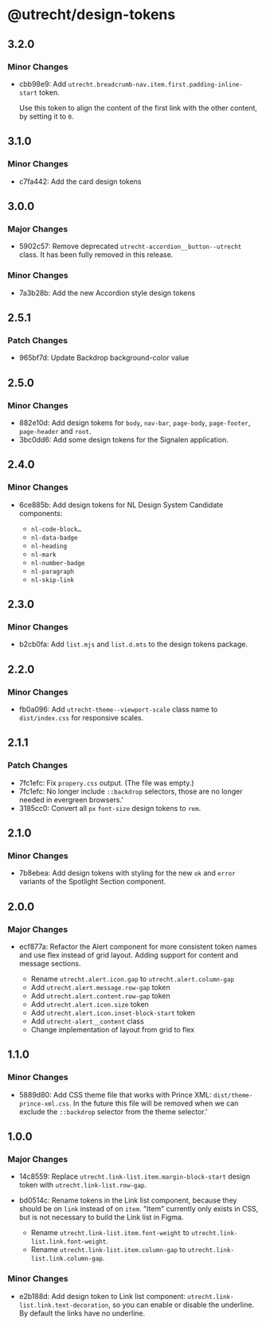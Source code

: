 # @utrecht/design-tokens

## 3.2.0

### Minor Changes

- cbb98e9: Add `utrecht.breadcrumb-nav.item.first.padding-inline-start` token.

  Use this token to align the content of the first link with the other content, by setting it to `0`.

## 3.1.0

### Minor Changes

- c7fa442: Add the card design tokens

## 3.0.0

### Major Changes

- 5902c57: Remove deprecated `utrecht-accordion__button--utrecht` class. It has been fully removed in this release.

### Minor Changes

- 7a3b28b: Add the new Accordion style design tokens

## 2.5.1

### Patch Changes

- 965bf7d: Update Backdrop background-color value

## 2.5.0

### Minor Changes

- 882e10d: Add design tokens for `body`, `nav-bar`, `page-body`, `page-footer`, `page-header` and `root`.
- 3bc0dd6: Add some design tokens for the Signalen application.

## 2.4.0

### Minor Changes

- 6ce885b: Add design tokens for NL Design System Candidate components:

  - `nl-code-block…`
  - `nl-data-badge`
  - `nl-heading`
  - `nl-mark`
  - `nl-number-badge`
  - `nl-paragraph`
  - `nl-skip-link`

## 2.3.0

### Minor Changes

- b2cb0fa: Add `list.mjs` and `list.d.mts` to the design tokens package.

## 2.2.0

### Minor Changes

- fb0a096: Add `utrecht-theme--viewport-scale` class name to `dist/index.css` for responsive scales.

## 2.1.1

### Patch Changes

- 7fc1efc: Fix `propery.css` output. (The file was empty.)
- 7fc1efc: No longer include `::backdrop` selectors, those are no longer needed in evergreen browsers.'
- 3185cc0: Convert all `px` `font-size` design tokens to `rem`.

## 2.1.0

### Minor Changes

- 7b8ebea: Add design tokens with styling for the new `ok` and `error` variants of the Spotlight Section component.

## 2.0.0

### Major Changes

- ecf877a: Refactor the Alert component for more consistent token names and use flex instead of grid layout. Adding support for content and message sections.

  - Rename `utrecht.alert.icon.gap` to `utrecht.alert.column-gap`
  - Add `utrecht.alert.message.row-gap` token
  - Add `utrecht.alert.content.row-gap` token
  - Add `utrecht.alert.icon.size` token
  - Add `utrecht.alert.icon.inset-block-start` token
  - Add `utrecht-alert__content` class
  - Change implementation of layout from grid to flex

## 1.1.0

### Minor Changes

- 5889d80: Add CSS theme file that works with Prince XML: `dist/theme-prince-xml.css`. In the future this file will be removed when we can exclude the `::backdrop` selector from the theme selector.'

## 1.0.0

### Major Changes

- 14c8559: Replace `utrecht.link-list.item.margin-block-start` design token with `utrecht.link-list.row-gap`.
- bd0514c: Rename tokens in the Link list component, because they should be on `link` instead of on `item`. "Item" currently only exists in CSS, but is not necessary to build the Link list in Figma.

  - Rename `utrecht.link-list.item.font-weight` to `utrecht.link-list.link.font-weight`.
  - Rename `utrecht.link-list.item.column-gap` to `utrecht.link-list.link.column-gap`.

### Minor Changes

- e2b188d: Add design token to Link list component: `utrecht.link-list.link.text-decoration`, so you can enable or disable the underline. By default the links have no underline.
